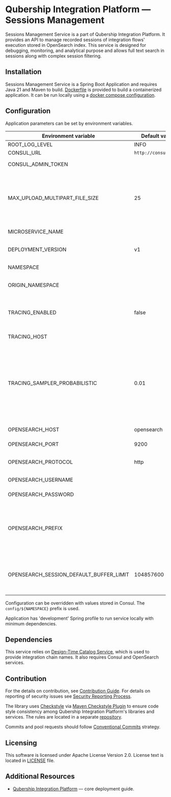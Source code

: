 # Qubership Integration Platform — Sessions Management

Sessions Management Service is a part of Qubership Integration Platform.
It provides an API to manage recorded sessions of integration flows' execution stored in OpenSearch index.
This service is designed for debugging, monitoring, and analytical purpose and allows full text search in sessions along with complex session filtering.

## Installation

Sessions Management Service is a Spring Boot Application and requires Java 21 and Maven to build.
[Dockerfile](Dockerfile) is provided to build a containerized application.
It can be run locally using a [docker compose configuration](https://github.com/Netcracker/qubership-integration-platform).

## Configuration

Application parameters can be set by environment variables.

| Environment variable                    | Default value        | Description                                                                                                                  |
|-----------------------------------------|----------------------|------------------------------------------------------------------------------------------------------------------------------|
| ROOT_LOG_LEVEL                          | INFO                 | Logging level                                                                                                                |
| CONSUL_URL                              | `http://consul:8500` | Consul URL                                                                                                                   |
| CONSUL_ADMIN_TOKEN                      |                      | Consul assess token                                                                                                          |
| MAX_UPLOAD_MULTIPART_FILE_SIZE          | 25                   | Maximum file size to upload, MB. Limits data size for upload operations like sessions import.                                |
| MICROSERVICE_NAME                       |                      | Microservice name.                                                                                                           |
| DEPLOYMENT_VERSION                      | v1                   | Deployment version for bluegreen.                                                                                            |
| NAMESPACE                               |                      | Kubernetes namespace.                                                                                                        |
| ORIGIN_NAMESPACE                        |                      | Origin namespace for bluegreen.                                                                                              |
| TRACING_ENABLED                         | false                | If true, enables application tracing via OpenTelemetry protocol.                                                             |
| TRACING_HOST                            |                      | Tracing endpoint URL.                                                                                                        |
| TRACING_SAMPLER_PROBABILISTIC           | 0.01                 | Tracing sampling probability. By default, application samples only 1% of requests to prevent overwhelming the trace backend. |
| OPENSEARCH_HOST                         | opensearch           | OpenSearch hostname                                                                                                          |
| OPENSEARCH_PORT                         | 9200                 | OpenSearch port                                                                                                              |
| OPENSEARCH_PROTOCOL                     | http                 | OpenSearch service protocol                                                                                                  |
| OPENSEARCH_USERNAME                     |                      | OpenSearch username                                                                                                          |
| OPENSEARCH_PASSWORD                     |                      | OpenSearch password                                                                                                          |
| OPENSEARCH_PREFIX                       |                      | A prefix string that is if not empty added followed by underscore to the OpenSearch index name.                              |
| OPENSEARCH_SESSION_DEFAULT_BUFFER_LIMIT | 104857600            | Buffer limit for the OpenSearch response concumer, bytes.                                                                    |

Configuration can be overridden with values stored in Consul.
The ```config/${NAMESPACE}``` prefix is used.

Application has 'development' Spring profile to run service locally with minimum dependencies.

## Dependencies

This service relies on [Design-Time Catalog Service](https://github.com/Netcracker/qubership-integration-designtime-catalog), which is used to provide integration chain names.
It also requires Consul and OpenSearch services.

## Contribution

For the details on contribution, see [Contribution Guide](CONTRIBUTING.md). For details on reporting of security issues see [Security Reporting Process](SECURITY.md).

The library uses [Checkstyle](https://checkstyle.org/) via [Maven Checkstyle Plugin](https://maven.apache.org/plugins/maven-checkstyle-plugin/) to ensure code style consistency among Qubership Integration Platform's libraries and services. The rules are located in a separate [repository](https://github.com/Netcracker/qubership-integration-checkstyle).

Commits and pool requests should follow [Conventional Commits](https://www.conventionalcommits.org/en/v1.0.0/) strategy.

## Licensing

This software is licensed under Apache License Version 2.0. License text is located in [LICENSE](LICENSE) file.

## Additional Resources

- [Qubership Integration Platform](https://github.com/Netcracker/qubership-integration-platform) — сore deployment guide.
